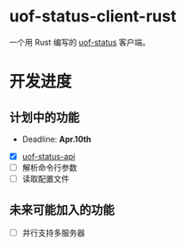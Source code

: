 # uof-status-client-rust

一个用 Rust 编写的 [uof-status](https://github.com/University-Of-Fool/uof-status) 客户端。

# 开发进度

## 计划中的功能

- Deadline: **Apr.10th**

* [x] [uof-status-api](https://github.com/University-Of-Fool/uof-status/blob/main/APIREADME.md)
* [ ] 解析命令行参数
* [ ] 读取配置文件

## 未来可能加入的功能

- [ ] 并行支持多服务器
